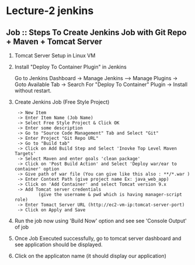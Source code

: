 # Lecture-2 jenkins

## Job :: Steps To Create Jenkins Job with Git Repo + Maven + Tomcat Server



1) Tomcat Server Setup in Linux VM

2) Install "Deploy To Container Plugin" in Jenkins

    Go to Jenkins Dashboard -> Manage Jenkins --> Manage Plugins -> Goto Available Tab -> Search For "Deploy To Container" Plugin -> Install without restart.

3) Create Jenkins Job (Free Style Project)

		-> New Item
		-> Enter Item Name (Job Name)
		-> Select Free Style Project & Click OK
		-> Enter some description
		-> Go to "Source Code Management" Tab and Select "Git"
		-> Enter Project "Git Repo URL"
		-> Go to "Build tab"
		-> Click on Add Build Step and Select 'Inovke Top Level Maven Targets'
		-> Select Maven and enter goals 'clean package'
		-> Click on 'Post Build Action' and Select 'Deploy war/ear to container' option
		-> Give path of war file (You can give like this also : **/*.war )
		-> Enter Context Path (give project name Ex: java_web_app)
		-> Click on 'Add Container' and select Tomcat version 9.x
		-> Add Tomcat server credentials 
				(give the username & pwd which is having manager-script role)
		-> Enter Tomact Server URL (http://ec2-vm-ip:tomcat-server-port)
		-> Click on Apply and Save


4) Run the job now using 'Build Now' option and see see 'Console Output' of job

5) Once Job Executed successfully, go to tomcat server dashboard and see application should be displayed.

6) Click on the applicaton name (it should display our application)

